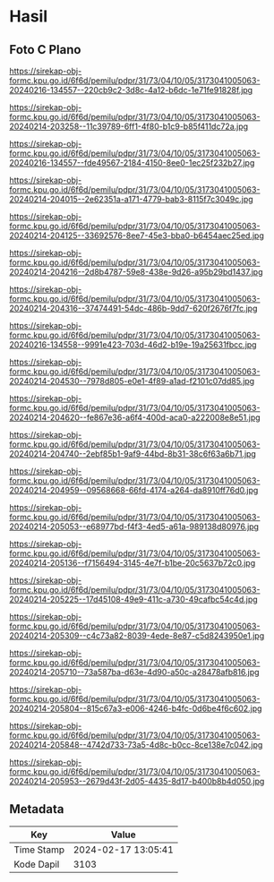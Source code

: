 # Hasil

## Foto C Plano

https://sirekap-obj-formc.kpu.go.id/6f6d/pemilu/pdpr/31/73/04/10/05/3173041005063-20240216-134557--220cb9c2-3d8c-4a12-b6dc-1e71fe91828f.jpg

https://sirekap-obj-formc.kpu.go.id/6f6d/pemilu/pdpr/31/73/04/10/05/3173041005063-20240214-203258--11c39789-6ff1-4f80-b1c9-b85f411dc72a.jpg

https://sirekap-obj-formc.kpu.go.id/6f6d/pemilu/pdpr/31/73/04/10/05/3173041005063-20240216-134557--fde49567-2184-4150-8ee0-1ec25f232b27.jpg

https://sirekap-obj-formc.kpu.go.id/6f6d/pemilu/pdpr/31/73/04/10/05/3173041005063-20240214-204015--2e62351a-a171-4779-bab3-8115f7c3049c.jpg

https://sirekap-obj-formc.kpu.go.id/6f6d/pemilu/pdpr/31/73/04/10/05/3173041005063-20240214-204125--33692576-8ee7-45e3-bba0-b6454aec25ed.jpg

https://sirekap-obj-formc.kpu.go.id/6f6d/pemilu/pdpr/31/73/04/10/05/3173041005063-20240214-204216--2d8b4787-59e8-438e-9d26-a95b29bd1437.jpg

https://sirekap-obj-formc.kpu.go.id/6f6d/pemilu/pdpr/31/73/04/10/05/3173041005063-20240214-204316--37474491-54dc-486b-9dd7-620f2676f7fc.jpg

https://sirekap-obj-formc.kpu.go.id/6f6d/pemilu/pdpr/31/73/04/10/05/3173041005063-20240216-134558--9991e423-703d-46d2-b19e-19a25631fbcc.jpg

https://sirekap-obj-formc.kpu.go.id/6f6d/pemilu/pdpr/31/73/04/10/05/3173041005063-20240214-204530--7978d805-e0e1-4f89-a1ad-f2101c07dd85.jpg

https://sirekap-obj-formc.kpu.go.id/6f6d/pemilu/pdpr/31/73/04/10/05/3173041005063-20240214-204620--fe867e36-a6f4-400d-aca0-a222008e8e51.jpg

https://sirekap-obj-formc.kpu.go.id/6f6d/pemilu/pdpr/31/73/04/10/05/3173041005063-20240214-204740--2ebf85b1-9af9-44bd-8b31-38c6f63a6b71.jpg

https://sirekap-obj-formc.kpu.go.id/6f6d/pemilu/pdpr/31/73/04/10/05/3173041005063-20240214-204959--09568668-66fd-4174-a264-da8910ff76d0.jpg

https://sirekap-obj-formc.kpu.go.id/6f6d/pemilu/pdpr/31/73/04/10/05/3173041005063-20240214-205053--e68977bd-f4f3-4ed5-a61a-989138d80976.jpg

https://sirekap-obj-formc.kpu.go.id/6f6d/pemilu/pdpr/31/73/04/10/05/3173041005063-20240214-205136--f7156494-3145-4e7f-b1be-20c5637b72c0.jpg

https://sirekap-obj-formc.kpu.go.id/6f6d/pemilu/pdpr/31/73/04/10/05/3173041005063-20240214-205225--17d45108-49e9-411c-a730-49cafbc54c4d.jpg

https://sirekap-obj-formc.kpu.go.id/6f6d/pemilu/pdpr/31/73/04/10/05/3173041005063-20240214-205309--c4c73a82-8039-4ede-8e87-c5d8243950e1.jpg

https://sirekap-obj-formc.kpu.go.id/6f6d/pemilu/pdpr/31/73/04/10/05/3173041005063-20240214-205710--73a587ba-d63e-4d90-a50c-a28478afb816.jpg

https://sirekap-obj-formc.kpu.go.id/6f6d/pemilu/pdpr/31/73/04/10/05/3173041005063-20240214-205804--815c67a3-e006-4246-b4fc-0d6be4f6c602.jpg

https://sirekap-obj-formc.kpu.go.id/6f6d/pemilu/pdpr/31/73/04/10/05/3173041005063-20240214-205848--4742d733-73a5-4d8c-b0cc-8ce138e7c042.jpg

https://sirekap-obj-formc.kpu.go.id/6f6d/pemilu/pdpr/31/73/04/10/05/3173041005063-20240214-205953--2679d43f-2d05-4435-8d17-b400b8b4d050.jpg


## Metadata

| Key        | Value               |
| ---------- | ------------------- |
| Time Stamp | 2024-02-17 13:05:41 |
| Kode Dapil | 3103                |



